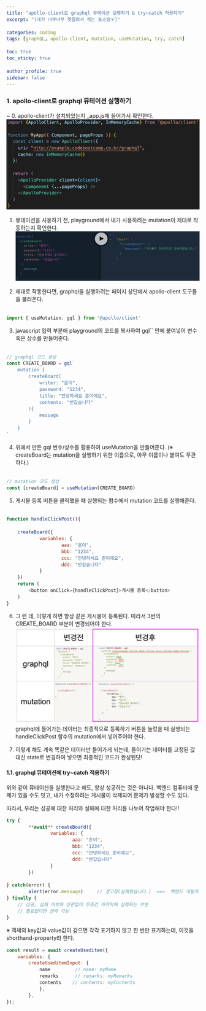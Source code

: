 ```yaml
---
title: "apollo-client로 graphql 뮤테이션 실행하기 & try~catch 적용하기"
excerpt: "(내가 너무너무 헷갈려서 적는 포스팅ㅜ)"

categories: coding
tags: [graphQL, apollo-client, mutation, useMutation, try, catch]

toc: true
toc_sticky: true

author_profile: true
sidebar: false
---
```



### 1. apollo-client로 graphql 뮤테이션 실행하기
~
0. apollo-client가 설치되었는지 _app.js에 들어가서 확인한다.
![apollo_client](\assets/images/use_mutation/apollo-client.png)

1. 뮤테이션을 사용하기 전, playground에서 내가 사용하려는 mutation이 제대로 작동하는지 확인한다.
![playground](\assets/images/use_mutation/playground.png)

2. 제대로 작동한다면, graphql을 실행하려는 페이지 상단에서 apollo-client 도구들을 불러온다.

```javascript

import { useMutation, gql } from '@apollo/client'

```

3. javascript 입력 부분에 playground의 코드를 복사하여 gql`` 안에 붙여넣어 변수 혹은 상수를 만들어준다.

```javascript

// graphql 코드 생성
const CREATE_BOARD = gql`
	mutation {
		createBoard(
			writer: "훈이",
			password: "1234",
			title: "안녕하세요 훈이에요",
			contents: "반갑습니다"
		){
			message
		}
	}
`

```

4. 위에서 만든 gql 변수/상수를 활용하여 useMutation을 만들어준다. (※ createBoard는 mutation을 실행하기 위한 이름으로, 아무 이름이나 붙여도 무관하다.)

```javascript

// mutation 코드 생성
const [createBoard] = useMutation(CREATE_BOARD)

```

5. 게시물 등록 버튼을 클릭했을 때 실행되는 함수에서 mutation 코드를 실행해준다.

```javascript

function handleClickPost(){

	createBoard({
			variables: {
					aaa: "훈이",
					bbb: "1234",
					ccc: "안녕하세요 훈이에요",
					ddd: "반갑습니다"
			}
	})
	return (
		<button onClick={handleClickPost}>게시물 등록</button>
	)
}

```

6. 그 런 데, 이렇게 하면 항상 같은 게시물이 등록된다. 따라서 3번의 CREATE_BOARD 부분이 변경되어야 한다.
![revision](\assets/images/use_mutation/revision.png)
graphql에 들어가는 데이터는 최종적으로 등록하기 버튼을 눌렀을 때 실행되는 handleClickPost 함수의 mutation에서 넣어주어야 한다.

7. 이렇게 해도 계속 똑같은 데이터만 들어가게 되는데, 들어가는 데이터를 고정된 값 대신 state로 변경하여 넣으면 최종적인 코드가 완성된닷!


#### 1.1. graphql 뮤테이션에 try~catch 적용하기

위와 같이 뮤테이션을 실행한다고 해도, 항상 성공하는 것은 아니다. 백엔드 컴퓨터에 문제가 있을 수도 잇고, 내가 수정하려는 게시물이 삭제되어 문제가 발생할 수도 있다. 

따라서, 우리는 성공에 대한 처리와 실패에 대한 처리를 나누어 작업해야 한다!!

```javascript
try {
		**await** createBoard({
				variables: {
						aaa: "훈이",
						bbb: "1234",
						ccc: "안녕하세요 훈이에요",
						ddd: "반갑습니다"
				}
		})

} catch(error) {
		alert(error.message)     // 경고창(실패했습니다.)  ==>  백엔드 개발자가 보내주는 실패 메시지
} finally {
	// 성공, 실패 여부와 상관없이 무조건 마지막에 실행되는 부분
	// 필요없다면 생략 가능
}
```

※ 객체의 key값과 value값이 같으면 각각 표기하지 않고 한 번만 표기하는데, 이것을 shorthand-property라 한다.

```javascript
const result = await createUseditem({
	variables: {
		createUseditemInput: {
			name         // name: myName
			remarks      // remarks: myRemarks
			contents    // contents: myContents
			},
		},
});
```